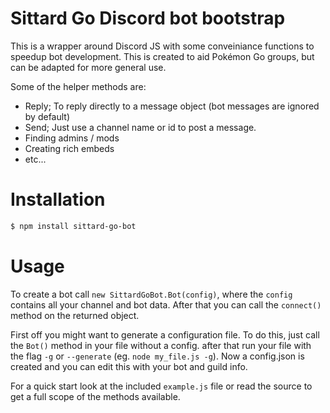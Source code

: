 # Sittard Go Discord bot bootstrap
This is a wrapper around Discord JS with some
conveiniance functions to speedup bot development.
This is created to aid Pokémon Go groups, but can
be adapted for more general use.

Some of the helper methods are:

  - Reply; To reply directly to a message object (bot messages are ignored by default)
  - Send; Just use a channel name or id to post a message.
  - Finding admins / mods
  - Creating rich embeds
  - etc...

# Installation

```bash
$ npm install sittard-go-bot
```

# Usage
To create a bot call `new SittardGoBot.Bot(config)`, where the
`config` contains all your channel and bot data. After that
you can call the `connect()` method on the returned object.

First off you might want to generate a configuration file.
To do this, just call the `Bot()` method in your file without a config.
after that run your file with the flag `-g` or `--generate` (eg. `node my_file.js -g`).
Now a config.json is created and you can edit this with your bot and guild info.

For a quick start look at the included `example.js` file or read the source to
get a full scope of the methods available.